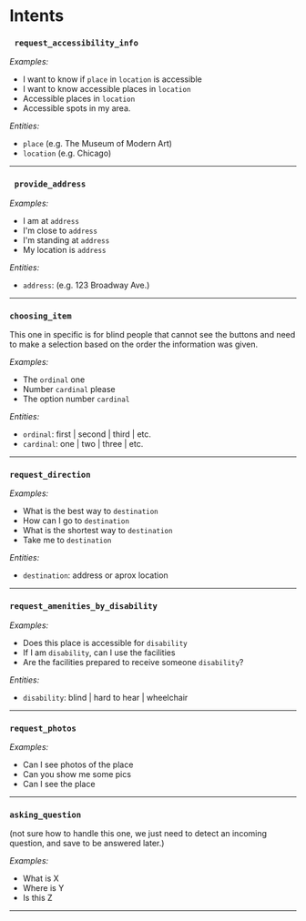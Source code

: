 # Intents



### ` request_accessibility_info`

_Examples:_ 
- I want to know if `place` in `location` is accessible
- I want to know accessible places in `location`
- Accessible places in `location`
- Accessible spots in my area.

_Entities:_  
- `place` (e.g. The Museum of Modern Art)
- `location` (e.g. Chicago)

<hr/>

### ` provide_address` 

_Examples:_
- I am at `address`
- I'm close to `address`
- I'm standing at `address`
- My location is `address`

_Entities:_
- `address`: (e.g. 123 Broadway Ave.)

<hr/>

### `choosing_item` 
This one in specific is for blind people that cannot see the buttons and need to make a selection based on the order the information was given.

_Examples:_
- The `ordinal` one
- Number `cardinal` please
- The option number `cardinal`

_Entities:_
- `ordinal`: first | second | third | etc.
- `cardinal`: one | two | three | etc.

<hr/>

### `request_direction` 

_Examples:_
- What is the best way to `destination`
- How can I go to `destination`
- What is the shortest way to `destination`
- Take me to `destination`

_Entities:_
- `destination`: address or aprox location

<hr/>

### `request_amenities_by_disability` 


_Examples:_
- Does this place is accessible for `disability`
- If I am `disability`, can I use the facilities
- Are the facilities prepared to receive someone `disability`?


_Entities:_
- `disability`: blind | hard to hear | wheelchair

<hr/>


### `request_photos` 

_Examples:_
- Can I see photos of the place 
- Can you show me some pics
- Can I see the place

<hr/>

### `asking_question` 
(not sure how to handle this one, we just need to detect an incoming question, and save to be answered later.)

_Examples:_
- What is X
- Where is Y
- Is this Z

<hr/>






